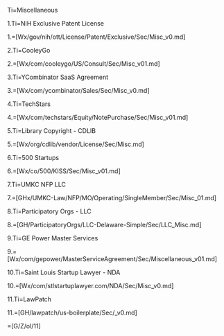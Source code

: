 Ti=Miscellaneous

1.Ti=NIH Exclusive Patent License

1.=[Wx/gov/nih/ott/License/Patent/Exclusive/Sec/Misc_v0.md]

2.Ti=CooleyGo

2.=[Wx/com/cooleygo/US/Consult/Sec/Misc_v01.md]

3.Ti=YCombinator SaaS Agreement

3.=[Wx/com/ycombinator/Sales/Sec/Misc_v0.md]

4.Ti=TechStars

4.=[Wx/com/techstars/Equity/NotePurchase/Sec/Misc_v01.md]

5.Ti=Library Copyright - CDLIB

5.=[Wx/org/cdlib/vendor/License/Sec/Misc.md]

6.Ti=500 Startups

6.=[Wx/co/500/KISS/Sec/Misc_v01.md]

7.Ti=UMKC NFP LLC

7.=[GHx/UMKC-Law/NFP/MO/Operating/SingleMember/Sec/Misc_01.md]

8.Ti=Participatory Orgs - LLC

8.=[GH/ParticipatoryOrgs/LLC-Delaware-Simple/Sec/LLC_Misc.md]

9.Ti=GE Power Master Services

9.=[Wx/com/gepower/MasterServiceAgreement/Sec/Miscellaneous_v01.md]

10.Ti=Saint Louis Startup Lawyer - NDA

10.=[Wx/com/stlstartuplawyer.com/NDA/Sec/Misc_v0.md]

11.Ti=LawPatch

11.=[GH/lawpatch/us-boilerplate/Sec/_v0.md]

=[G/Z/ol/11]